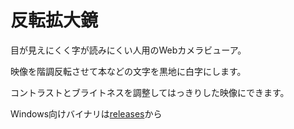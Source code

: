 反転拡大鏡
==========

目が見えにくく字が読みにくい人用のWebカメラビューア。

映像を階調反転させて本などの文字を黒地に白字にします。

コントラストとブライトネスを調整してはっきりした映像にできます。

Windows向けバイナリは[releases](https://github.com/Narazaka/msview/releases)から